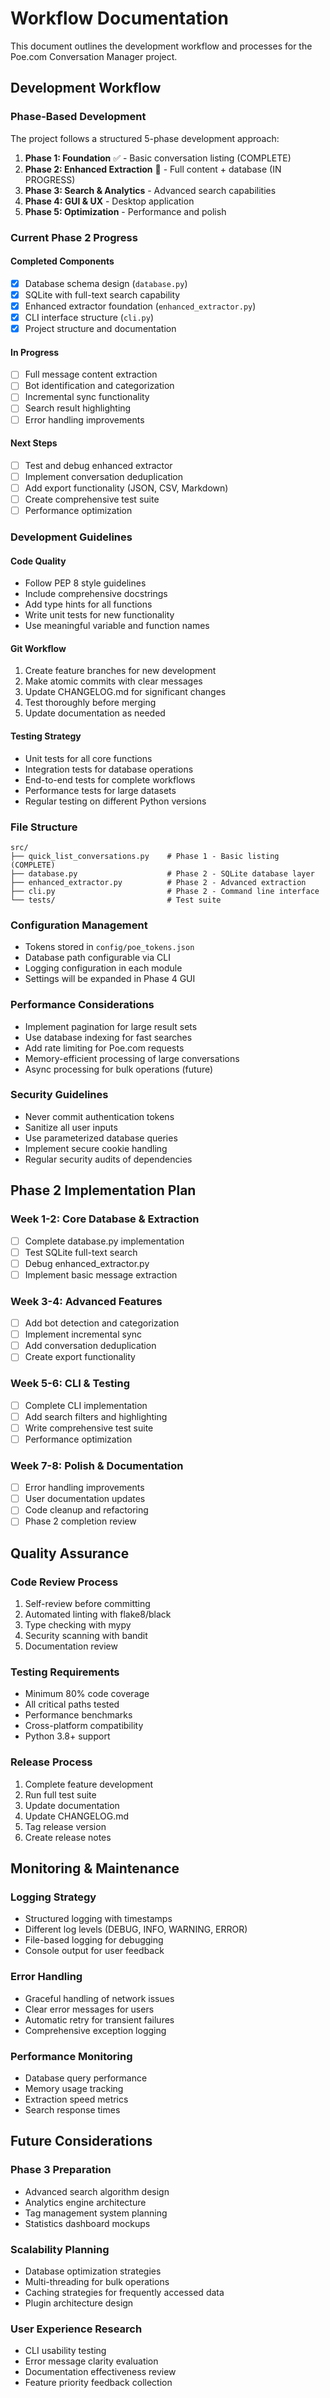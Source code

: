 # Workflow Documentation

This document outlines the development workflow and processes for the Poe.com Conversation Manager project.

## Development Workflow

### Phase-Based Development

The project follows a structured 5-phase development approach:

1. **Phase 1: Foundation** ✅ - Basic conversation listing (COMPLETE)
2. **Phase 2: Enhanced Extraction** 🚧 - Full content + database (IN PROGRESS)
3. **Phase 3: Search & Analytics** - Advanced search capabilities
4. **Phase 4: GUI & UX** - Desktop application
5. **Phase 5: Optimization** - Performance and polish

### Current Phase 2 Progress

#### Completed Components
- [x] Database schema design (`database.py`)
- [x] SQLite with full-text search capability
- [x] Enhanced extractor foundation (`enhanced_extractor.py`)
- [x] CLI interface structure (`cli.py`)
- [x] Project structure and documentation

#### In Progress
- [ ] Full message content extraction
- [ ] Bot identification and categorization
- [ ] Incremental sync functionality
- [ ] Search result highlighting
- [ ] Error handling improvements

#### Next Steps
- [ ] Test and debug enhanced extractor
- [ ] Implement conversation deduplication
- [ ] Add export functionality (JSON, CSV, Markdown)
- [ ] Create comprehensive test suite
- [ ] Performance optimization

### Development Guidelines

#### Code Quality
- Follow PEP 8 style guidelines
- Include comprehensive docstrings
- Add type hints for all functions
- Write unit tests for new functionality
- Use meaningful variable and function names

#### Git Workflow
1. Create feature branches for new development
2. Make atomic commits with clear messages
3. Update CHANGELOG.md for significant changes
4. Test thoroughly before merging
5. Update documentation as needed

#### Testing Strategy
- Unit tests for all core functions
- Integration tests for database operations
- End-to-end tests for complete workflows
- Performance tests for large datasets
- Regular testing on different Python versions

### File Structure

```
src/
├── quick_list_conversations.py    # Phase 1 - Basic listing (COMPLETE)
├── database.py                    # Phase 2 - SQLite database layer
├── enhanced_extractor.py          # Phase 2 - Advanced extraction
├── cli.py                         # Phase 2 - Command line interface
└── tests/                         # Test suite
```

### Configuration Management

- Tokens stored in `config/poe_tokens.json`
- Database path configurable via CLI
- Logging configuration in each module
- Settings will be expanded in Phase 4 GUI

### Performance Considerations

- Implement pagination for large result sets
- Use database indexing for fast searches
- Add rate limiting for Poe.com requests
- Memory-efficient processing of large conversations
- Async processing for bulk operations (future)

### Security Guidelines

- Never commit authentication tokens
- Sanitize all user inputs
- Use parameterized database queries
- Implement secure cookie handling
- Regular security audits of dependencies

## Phase 2 Implementation Plan

### Week 1-2: Core Database & Extraction
- [ ] Complete database.py implementation
- [ ] Test SQLite full-text search
- [ ] Debug enhanced_extractor.py
- [ ] Implement basic message extraction

### Week 3-4: Advanced Features
- [ ] Add bot detection and categorization
- [ ] Implement incremental sync
- [ ] Add conversation deduplication
- [ ] Create export functionality

### Week 5-6: CLI & Testing
- [ ] Complete CLI implementation
- [ ] Add search filters and highlighting
- [ ] Write comprehensive test suite
- [ ] Performance optimization

### Week 7-8: Polish & Documentation
- [ ] Error handling improvements
- [ ] User documentation updates
- [ ] Code cleanup and refactoring
- [ ] Phase 2 completion review

## Quality Assurance

### Code Review Process
1. Self-review before committing
2. Automated linting with flake8/black
3. Type checking with mypy
4. Security scanning with bandit
5. Documentation review

### Testing Requirements
- Minimum 80% code coverage
- All critical paths tested
- Performance benchmarks
- Cross-platform compatibility
- Python 3.8+ support

### Release Process
1. Complete feature development
2. Run full test suite
3. Update documentation
4. Update CHANGELOG.md
5. Tag release version
6. Create release notes

## Monitoring & Maintenance

### Logging Strategy
- Structured logging with timestamps
- Different log levels (DEBUG, INFO, WARNING, ERROR)
- File-based logging for debugging
- Console output for user feedback

### Error Handling
- Graceful handling of network issues
- Clear error messages for users
- Automatic retry for transient failures
- Comprehensive exception logging

### Performance Monitoring
- Database query performance
- Memory usage tracking
- Extraction speed metrics
- Search response times

## Future Considerations

### Phase 3 Preparation
- Advanced search algorithm design
- Analytics engine architecture
- Tag management system planning
- Statistics dashboard mockups

### Scalability Planning
- Database optimization strategies
- Multi-threading for bulk operations
- Caching strategies for frequently accessed data
- Plugin architecture design

### User Experience Research
- CLI usability testing
- Error message clarity evaluation
- Documentation effectiveness review
- Feature priority feedback collection